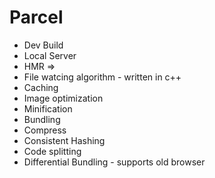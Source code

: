 # Parcel
- Dev Build
- Local Server
- HMR => 
- File watcing algorithm - written in c++
- Caching
- Image optimization 
- Minification
- Bundling 
- Compress 
- Consistent Hashing   
- Code splitting
- Differential Bundling - supports old browser